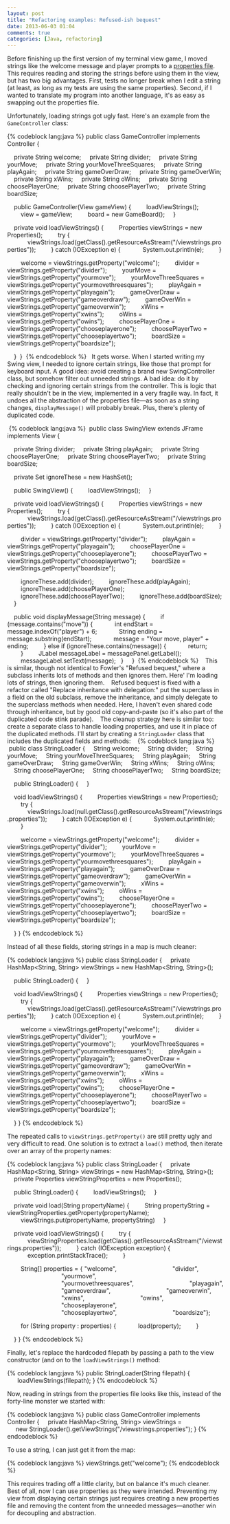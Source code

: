 ```yaml
---
layout: post
title: "Refactoring examples: Refused-ish bequest"
date: 2013-06-03 01:04
comments: true
categories: [Java, refactoring] 
---
```


Before finishing up the first version of my terminal view game, I moved strings like the welcome message and player prompts to a [properties file](http://docs.oracle.com/javase/tutorial/essential/environment/properties.html). This requires reading and storing the strings before using them in the view, but has two big advantages. First, tests no longer break when I edit a string (at least, as long as my tests are using the same properties). Second, if I wanted to translate my program into another language, it's as easy as swapping out the properties file. 

Unfortunately, loading strings got ugly fast. Here's an example from the `GameController` class:

{% codeblock lang:java %}
public class GameController implements Controller {

    private String welcome;
    private String divider;
    private String yourMove;
    private String yourMoveThreeSquares;
    private String playAgain;
    private String gameOverDraw;
    private String gameOverWin;
    private String xWins;
    private String oWins;
    private String choosePlayerOne;
    private String choosePlayerTwo;
    private String boardSize;

    public GameController(View gameView) {
        loadViewStrings();
        view = gameView;
        board = new GameBoard();
    }

    private void loadViewStrings() {
        Properties viewStrings = new Properties();
        try {
            viewStrings.load(getClass().getResourceAsStream("/viewstrings.properties"));
        } catch (IOException e) {
            System.out.println(e);
        }

        welcome = viewStrings.getProperty("welcome");
        divider = viewStrings.getProperty("divider");
        yourMove = viewStrings.getProperty("yourmove");
        yourMoveThreeSquares = viewStrings.getProperty("yourmovethreesquares");
        playAgain = viewStrings.getProperty("playagain");
        gameOverDraw = viewStrings.getProperty("gameoverdraw");
        gameOverWin = viewStrings.getProperty("gameoverwin");
        xWins = viewStrings.getProperty("xwins");
        oWins = viewStrings.getProperty("owins");
        choosePlayerOne = viewStrings.getProperty("chooseplayerone");
        choosePlayerTwo = viewStrings.getProperty("chooseplayertwo");
        boardSize = viewStrings.getProperty("boardsize");

    }
 }
 {% endcodeblock %}
 
 It gets worse. When I started writing my Swing view, I needed to ignore certain strings, like those that prompt for keyboard input. A good idea: avoid creating a brand new SwingController class, but somehow filter out unneeded strings. A bad idea: do it by checking and ignoring certain strings from the controller. This is logic that really shouldn't be in the view, implemented in a very fragile way. In fact, it undoes all the abstraction of the properties file—as soon as a string changes, `displayMessage()` will probably break. Plus, there's plenty of duplicated code.
 
 {% codeblock lang:java %}
 public class SwingView extends JFrame implements View {

    private String divider;
    private String playAgain;
    private String choosePlayerOne;
    private String choosePlayerTwo;
    private String boardSize;

    private Set<String> ignoreThese = new HashSet<String>();

    public SwingView() {
        loadViewStrings();
    }

    private void loadViewStrings() {
        Properties viewStrings = new Properties();
        try {
            viewStrings.load(getClass().getResourceAsStream("/viewstrings.properties"));
        } catch (IOException e) {
            System.out.println(e);
        }

        divider = viewStrings.getProperty("divider");
        playAgain = viewStrings.getProperty("playagain");
        choosePlayerOne = viewStrings.getProperty("chooseplayerone");
        choosePlayerTwo = viewStrings.getProperty("chooseplayertwo");
        boardSize = viewStrings.getProperty("boardsize");

        ignoreThese.add(divider);
        ignoreThese.add(playAgain);
        ignoreThese.add(choosePlayerOne);
        ignoreThese.add(choosePlayerTwo);
        ignoreThese.add(boardSize);
    }

    public void displayMessage(String message) {
        if (message.contains("move")) {
            int endStart = message.indexOf("player") + 6;
            String ending = message.substring(endStart);
            message = "Your move, player" + ending;
        } else if (ignoreThese.contains(message)) {
            return;
        }
        JLabel messageLabel = messagePanel.getLabel();
        messageLabel.setText(message);
   }   
 }
 {% endcodeblock %}
 
 This is similar, though not identical to Fowler's "Refused bequest," where a subclass inherits lots of methods and then ignores them. Here' I'm loading lots of strings, then ignoring them.
 
 Refused bequest is fixed with a refactor called "Replace inheritance with delegation:" put the superclass in a field on the old subclass, remove the inheritance, and simply delegate to the superclass methods when needed. Here, I haven't even shared code through inheritance, but by good old copy-and-paste (so it's also part of the duplicated code stink parade).
 
 The cleanup strategy here is similar too: create a separate class to handle loading properties, and use it in place of the duplicated methods. I'll start by creating a `StringLoader` class that includes the duplicated fields and methods:
 
 {% codeblock lang:java %}
 public class StringLoader {
    String welcome;
    String divider;
    String yourMove;
    String yourMoveThreeSquares;
    String playAgain;
    String gameOverDraw;
    String gameOverWin;
    String xWins;
    String oWins;
    String choosePlayerOne;
    String choosePlayerTwo;
    String boardSize;

    public StringLoader() {
    }

    void loadViewStrings() {
        Properties viewStrings = new Properties();
        try {
            viewStrings.load(null.getClass().getResourceAsStream("/viewstrings.properties"));
        } catch (IOException e) {
            System.out.println(e);
        }

        welcome = viewStrings.getProperty("welcome");
        divider = viewStrings.getProperty("divider");
        yourMove = viewStrings.getProperty("yourmove");
        yourMoveThreeSquares = viewStrings.getProperty("yourmovethreesquares");
        playAgain = viewStrings.getProperty("playagain");
        gameOverDraw = viewStrings.getProperty("gameoverdraw");
        gameOverWin = viewStrings.getProperty("gameoverwin");
        xWins = viewStrings.getProperty("xwins");
        oWins = viewStrings.getProperty("owins");
        choosePlayerOne = viewStrings.getProperty("chooseplayerone");
        choosePlayerTwo = viewStrings.getProperty("chooseplayertwo");
        boardSize = viewStrings.getProperty("boardsize");

    }
}
{% endcodeblock %}

Instead of all these fields, storing strings in a map is much cleaner:

{% codeblock lang:java %}
public class StringLoader {
    private HashMap<String, String> viewStrings = new HashMap<String, String>();

    public StringLoader() {
    }

    void loadViewStrings() {
        Properties viewStrings = new Properties();
        try {
            viewStrings.load(getClass().getResourceAsStream("/viewstrings.properties"));
        } catch (IOException e) {
            System.out.println(e);
        }

        welcome = viewStrings.getProperty("welcome");
        divider = viewStrings.getProperty("divider");
        yourMove = viewStrings.getProperty("yourmove");
        yourMoveThreeSquares = viewStrings.getProperty("yourmovethreesquares");
        playAgain = viewStrings.getProperty("playagain");
        gameOverDraw = viewStrings.getProperty("gameoverdraw");
        gameOverWin = viewStrings.getProperty("gameoverwin");
        xWins = viewStrings.getProperty("xwins");
        oWins = viewStrings.getProperty("owins");
        choosePlayerOne = viewStrings.getProperty("chooseplayerone");
        choosePlayerTwo = viewStrings.getProperty("chooseplayertwo");
        boardSize = viewStrings.getProperty("boardsize");

    }
}
{% endcodeblock %}

The repeated calls to `viewStrings.getProperty()` are still pretty ugly and very difficult to read. One solution is to extract a `load()` method, then iterate over an array of the property names:

{% codeblock lang:java %}
public class StringLoader {
    private HashMap<String, String> viewStrings = new HashMap<String, String>();
    private Properties viewStringProperties = new Properties();

    public StringLoader() {
        loadViewStrings();
    }

    private void load(String propertyName) {
        String propertyString = viewStringProperties.getProperty(propertyName);
        viewStrings.put(propertyName, propertyString)
    }

    private void loadViewStrings() {
        try {
            viewStringProperties.load(getClass().getResourceAsStream("/viewstrings.properties"));
        } catch (IOException exception) {
            exception.printStackTrace();
        }

        String[] properties = { "welcome",
                                "divider",
                                "yourmove",
                                "yourmovethreesquares",
                                "playagain",
                                "gameoverdraw",
                                "gameoverwin",
                                "xwins",
                                "owins",
                                "chooseplayerone",
                                "chooseplayertwo",
                                "boardsize"};

        for (String property : properties) {
            load(property);
        }

    }
}
{% endcodeblock %}

Finally, let's replace the hardcoded filepath by passing a path to the view constructor (and on to the `loadViewStrings()` method:

{% codeblock lang:java %}
public StringLoader(String filepath) {
      loadViewStrings(filepath);
}
{% endcodeblock %}

Now, reading in strings from the properties file looks like this, instead of the forty-line monster we started with:

{% codeblock lang:java %}
public class GameController implements Controller {
    private HashMap<String, String> viewStrings =  
      new StringLoader().getViewStrings("/viewstrings.properties");
}
{% endcodeblock %}

To use a string, I can just get it from the map:

{% codeblock lang:java %}
viewStrings.get("welcome");
{% endcodeblock %}

This requires trading off a little clarity, but on balance it's much cleaner. Best of all, now I can use properties as they were intended. Preventing my view from displaying certain strings just requires creating a new properties file and removing the content from the unneeded messages—another win for decoupling and abstraction.
